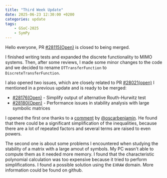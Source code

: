 ```yaml
---
title: "Third Week Update"
date: 2025-06-23 12:30:00 +0200
categories: update
tags:
    - GSoC-2025
    - SymPy
---
```

Hello everyone, PR [#28115(Open)](https://github.com/sympy/sympy/pull/28115) is closed to being merged.

I finished writing tests and expanded the discrete functionality to MIMO systems.
Then, after some reviews, I made some minor changes to the code and we decided to rename `DTTransferFunction` to `DiscreteTransferFunction`.

I also opened two issues, which are closely related to PR [#28021(open)](https://github.com/sympy/sympy/pull/28021) I mentioned in a previous update and is ready to be merged:
- [#28176(Open)](https://github.com/sympy/sympy/issues/28176) - Simplify output of alternative Routh-Hurwitz test
- [#28180(Open)](https://github.com/sympy/sympy/issues/28180) - Performance issues in stability analysis with large symbolic matrices

I opened the first one thanks to a [comment](https://github.com/sympy/sympy/pull/28021#issuecomment-2985447168) by [@oscarbenjamin](https://github.com/oscarbenjamin). He found that there could be a significant simplification of the inequalities, because there are a lot of repeated factors and several terms are raised to even powers.

The second one is about some problems I encountered when studying the stability of a matrix with a large amout of symbols.
My PC wasn't able to compute them as it needed more memory.
I found that the characteristic polynomial calculation was too expensive because it tried to perform simplifications.
I found a possible solution using the `EXRAW` domain. More information could be found on github.